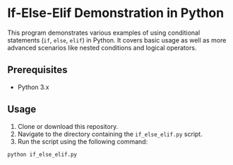 # If-Else-Elif Demonstration in Python

This program demonstrates various examples of using conditional statements (`if`, `else`, `elif`) in Python. It covers basic usage as well as more advanced scenarios like nested conditions and logical operators.

## Prerequisites

- Python 3.x

## Usage

1. Clone or download this repository.
2. Navigate to the directory containing the `if_else_elif.py` script.
3. Run the script using the following command:

```bash
python if_else_elif.py
```